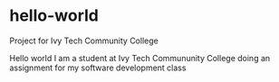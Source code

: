 # hello-world
Project for Ivy Tech Community College

Hello world
I am a student at Ivy Tech Commununity College doing an assignment for my software development class
